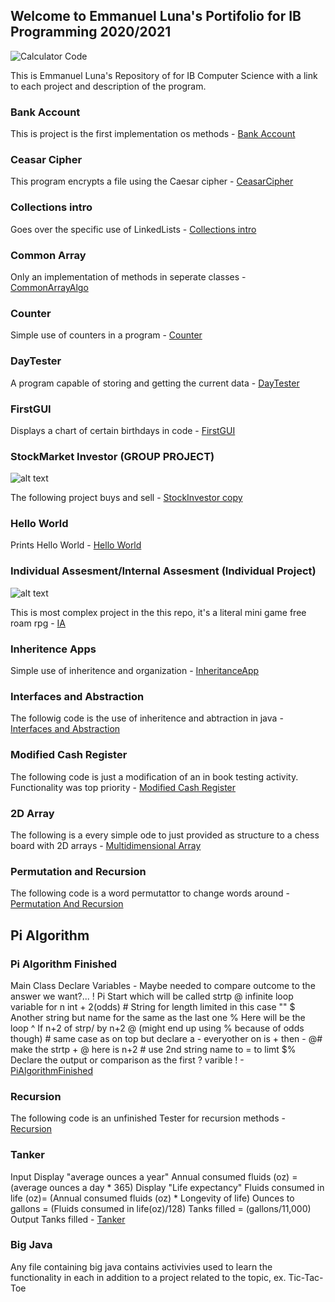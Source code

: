 ## Welcome to Emmanuel Luna's Portifolio for IB Programming 2020/2021

![Calculator Code](https://github.com/Elun4705/IB-Programming---Prortifolio/blob/gh-pages/Images/Capture.JPG?raw=true)

This is Emmanuel Luna's Repository of for IB Computer Science with a link to each project and description of the program.

### Bank Account

This is project is the first implementation os methods  - [Bank Account](https://github.com/Elun4705/IB-Programming---Portifolio/tree/gh-pages/Year%201/Bank%20Account)

### Ceasar Cipher

This program encrypts a file using the Caesar cipher - [CeasarCipher](https://github.com/Elun4705/IB-Programming---Portifolio/tree/gh-pages/Year%201/CaesarCipher)

### Collections intro

Goes over the specific use of LinkedLists - [Collections intro](https://github.com/Elun4705/IB-Programming---Portifolio/tree/gh-pages/Year%201/Collections%20intro)

### Common Array

Only an implementation of methods in seperate classes - [CommonArrayAlgo](https://github.com/Elun4705/IB-Programming---Portifolio/tree/gh-pages/Year%201/CommonArrayAlgo)

### Counter

Simple use of counters in a program - [Counter](https://github.com/Elun4705/IB-Programming---Portifolio/blob/gh-pages/Year%201/Counter/CounterDemo.java)

### DayTester

A program capable of storing and getting the current data  - [DayTester](https://github.com/Elun4705/IB-Programming---Portifolio/tree/gh-pages/Year%201/DayTester)

### FirstGUI

Displays a chart of certain birthdays in code - [FirstGUI](https://github.com/Elun4705/IB-Programming---Portifolio/tree/gh-pages/Year%201/FirstGUI)

### StockMarket Investor (GROUP PROJECT)

![alt text](http://www.stockmarketgame.org/img/horizontal_logo_lg.png "StockMarketGame")

The following project buys and sell - [StockInvestor copy](https://github.com/Elun4705/IB-Programming---Portifolio/tree/gh-pages/Year%201/GroupProject/StockInvestor%20copy)

### Hello World

Prints Hello World - [Hello World](https://github.com/Elun4705/IB-Programming---Portifolio/tree/gh-pages/Year%201/Hello%20World)

### Individual Assesment/Internal Assesment (Individual Project)

![alt text](https://github.com/Elun4705/IB-Programming---Portifolio/blob/gh-pages/Images/Game.png)

This is most complex project in the this repo, it's a literal mini game free roam rpg - [IA](https://github.com/Elun4705/IB-Programming---Portifolio/tree/gh-pages/Year%201/IA)

### Inheritence Apps

Simple use of inheritence and organization  - [InheritanceApp](https://github.com/Elun4705/IB-Programming---Portifolio/tree/gh-pages/Year%201/InheritanceApp)

### Interfaces and Abstraction

The followig code is the use of inheritence and abtraction in java  - [Interfaces and Abstraction](https://github.com/Elun4705/IB-Programming---Portifolio/tree/gh-pages/Year%201/Interfaces%20and%20Abstraction)

### Modified Cash Register

The following code is just a modification of an in book testing activity. Functionality was top priority  - [Modified Cash Register](https://github.com/Elun4705/IB-Programming---Portifolio/tree/gh-pages/Year%201/ModifiedCashRegister)

### 2D Array

The following is a every simple ode to just provided as structure to a chess board with 2D arrays  - [Multidimensional Array](https://github.com/Elun4705/IB-Programming---Portifolio/tree/gh-pages/Year%201/Multidimensional%20Array)

### Permutation and Recursion

The following code is a word permutattor to change words around  - [Permutation And Recursion](https://github.com/Elun4705/IB-Programming---Portifolio/tree/gh-pages/Year%201/Permutation%20And%20Recursion)

## Pi Algorithm
### Pi Algorithm Finished

Main Class Declare Variables - Maybe needed to compare outcome to the answer we want?... ! Pi Start which will be called strtp @ infinite loop variable for n int + 2(odds) # String for length limited in this case "" $ Another string but name for the same as the last one % Here will be the loop ^ If n+2 of strp/ by n+2 @ (might end up using % because of odds though) # same case as on top but declare a - everyother on is + then - @# make the strtp + @ here is n+2 # use 2nd string name to = to limt $% Declare the output or comparison as the first ? varible ! - [PiAlgorithmFinished](https://github.com/Elun4705/IB-Programming---Portifolio/tree/gh-pages/Year%201/PiAlgorithmFinished)

### Recursion

The following code is an unfinished Tester for recursion methods - [Recursion](PiAlgorithmFinished)

### Tanker

Input Display "average ounces a year" Annual consumed fluids (oz) = (average ounces a day * 365) Display "Life expectancy" Fluids consumed in life (oz)= (Annual consumed fluids (oz) * Longevity of life) Ounces to gallons = (Fluids consumed in life(oz)/128) Tanks filled = (gallons/11,000) Output Tanks filled - [Tanker](https://github.com/Elun4705/IB-Programming---Portifolio/tree/gh-pages/Year%201/Tanker)

### Big Java

Any file containing big java contains activivies used to learn the functionality in each in addition to a project related to the topic, ex. Tic-Tac-Toe
